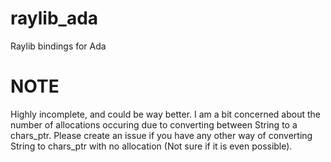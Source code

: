 # raylib_ada
Raylib bindings for Ada

# NOTE
Highly incomplete, and could be way better. I am a bit concerned about the number of allocations occuring
due to converting between String to a chars_ptr. Please create an issue if you have any other way of
converting String to chars_ptr with no allocation (Not sure if it is even possible).
